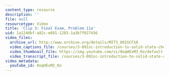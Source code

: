 ```yaml
---
content_type: resource
description: ''
file: null
resourcetype: Video
title: 'Clip 3: Final Exam, Problem 11a'
uid: 1a1240bf-a82c-e691-1283-1a3b7f027456
video_files:
  archive_url: http://www.archive.org/details/MIT3_091SCF10
  video_captions_file: /courses/3-091sc-introduction-to-solid-state-chemistry-fall-2010/546923dd41685bd8a9be67b527be98ac_0oqHExM3_Ko.vtt
  video_thumbnail_file: https://img.youtube.com/vi/0oqHExM3_Ko/default.jpg
  video_transcript_file: /courses/3-091sc-introduction-to-solid-state-chemistry-fall-2010/bd28d075823ed70b23f77ef56bb6b669_0oqHExM3_Ko.pdf
video_metadata:
  youtube_id: 0oqHExM3_Ko
---
```

